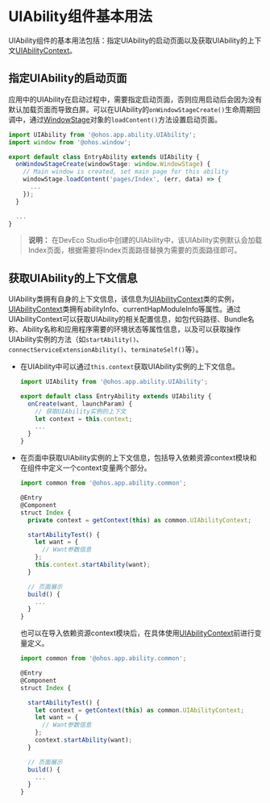 # UIAbility组件基本用法


UIAbility组件的基本用法包括：指定UIAbility的启动页面以及获取UIAbility的上下文[UIAbilityContext](../reference/apis/js-apis-inner-application-uiAbilityContext.md)。


## 指定UIAbility的启动页面

应用中的UIAbility在启动过程中，需要指定启动页面，否则应用启动后会因为没有默认加载页面而导致白屏。可以在UIAbility的`onWindowStageCreate()`生命周期回调中，通过[WindowStage](../reference/apis/js-apis-window.md#windowstage9)对象的`loadContent()`方法设置启动页面。


```ts
import UIAbility from '@ohos.app.ability.UIAbility';
import window from '@ohos.window';

export default class EntryAbility extends UIAbility {
  onWindowStageCreate(windowStage: window.WindowStage) {
    // Main window is created, set main page for this ability
    windowStage.loadContent('pages/Index', (err, data) => {
      ...
    });
  }

  ...
}
```

> **说明：**
> 在DevEco Studio中创建的UIAbility中，该UIAbility实例默认会加载Index页面，根据需要将Index页面路径替换为需要的页面路径即可。


## 获取UIAbility的上下文信息

UIAbility类拥有自身的上下文信息，该信息为[UIAbilityContext](../reference/apis/js-apis-inner-application-uiAbilityContext.md)类的实例，[UIAbilityContext](../reference/apis/js-apis-inner-application-uiAbilityContext.md)类拥有abilityInfo、currentHapModuleInfo等属性。通过UIAbilityContext可以获取UIAbility的相关配置信息，如包代码路径、Bundle名称、Ability名称和应用程序需要的环境状态等属性信息，以及可以获取操作UIAbility实例的方法（如`startAbility()`、`connectServiceExtensionAbility()`、`terminateSelf()`等）。

- 在UIAbility中可以通过`this.context`获取UIAbility实例的上下文信息。
  
  ```ts
  import UIAbility from '@ohos.app.ability.UIAbility';
  
  export default class EntryAbility extends UIAbility {
    onCreate(want, launchParam) {
      // 获取UIAbility实例的上下文
      let context = this.context;
      ...
    }
  }
  ```
  
- 在页面中获取UIAbility实例的上下文信息，包括导入依赖资源context模块和在组件中定义一个context变量两个部分。
  
  ```ts
  import common from '@ohos.app.ability.common';
  
  @Entry
  @Component
  struct Index {
    private context = getContext(this) as common.UIAbilityContext;
  
    startAbilityTest() {
      let want = {
        // Want参数信息
      };
      this.context.startAbility(want);
    }
  
    // 页面展示
    build() {
      ...
    }
  }
  ```

  也可以在导入依赖资源context模块后，在具体使用[UIAbilityContext](../reference/apis/js-apis-inner-application-uiAbilityContext.md)前进行变量定义。

  
  ```ts
  import common from '@ohos.app.ability.common';
  
  @Entry
  @Component
  struct Index {
  
    startAbilityTest() {
      let context = getContext(this) as common.UIAbilityContext;
      let want = {
        // Want参数信息
      };
      context.startAbility(want);
    }
  
    // 页面展示
    build() {
      ...
    }
  }
  ```
